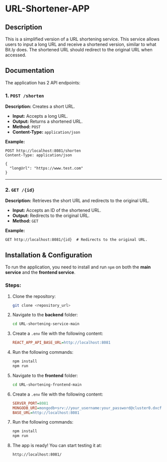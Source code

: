 # URL-Shortener-APP

## Description
This is a simplified version of a URL shortening service. This service allows users to input a long URL and receive a shortened version, similar to what Bit.ly does.
The shortened URL should redirect to the original URL when accessed.

## Documentation

The application has 2 API endpoints:

### 1. `POST /shorten`
**Description:** Creates a short URL.
- **Input:** Accepts a long URL.
- **Output:** Returns a shortened URL.
- **Method:** `POST`
- **Content-Type:** `application/json`

**Example:**
```http
POST http://localhost:8081/shorten
Content-Type: application/json

{
  "longUrl": "https://www.test.com"
}
```

---

### 2. `GET /{id}`
**Description:** Retrieves the short URL and redirects to the original URL.
- **Input:** Accepts an ID of the shortened URL.
- **Output:** Redirects to the original URL.
- **Method:** `GET`

**Example:**
```http
GET http://localhost:8081/{id}  # Redirects to the original URL.
```

## Installation & Configuration

To run the application, you need to install and run `npm` on both the **main service** and the **frontend service**.

### Steps:

1. Clone the repository:
   ```sh
   git clone <repository_url>
   ```
2. Navigate to the **backend** folder:
   ```sh
   cd URL-shortening-service-main
   ```
3. Create a `.env` file with the following content:
   ```ini
   REACT_APP_API_BASE_URL=http://localhost:8081
   ```
4. Run the following commands:
   ```sh
   npm install
   npm run
   ```
5. Navigate to the **frontend** folder:
   ```sh
   cd URL-shortening-frontend-main
   ```
6. Create a `.env` file with the following content:
   ```ini
   SERVER_PORT=8081
   MONGODB_URI=mongodb+srv://your_username:your_password@cluster0.dxcfz.mongodb.net/urlDB?retryWrites=true&w=majority&appName=Cluster0
   BASE_URL=http://localhost:8081
   ```
7. Run the following commands:
   ```sh
   npm install
   npm run
   ```

8. The app is ready! You can start testing it at:
   ```
   http://localhost:8081/
